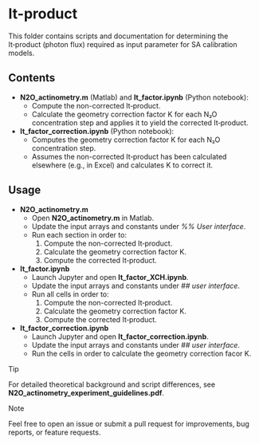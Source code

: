 # It-product

This folder contains scripts and documentation for determining the It‑product (photon flux) required as input parameter for SA calibration models. 

## Contents
- **N2O_actinometry.m** (Matlab) and **It_factor.ipynb** (Python notebook):
  - Compute the non-corrected It‑product.
  - Calculate the geometry correction factor K for each N₂O concentration step and applies it to yield the corrected It‑product.
- **It_factor_correction.ipynb** (Python notebook):
  - Computes the geometry correction factor K for each N₂O concentration step.
  - Assumes the non-corrected It‑product has been calculated elsewhere (e.g., in Excel) and calculates K to correct it.

## Usage
- **N2O_actinometry.m**
  - Open **N2O_actinometry.m** in Matlab.
  - Update the input arrays and constants under *%% User interface*.
  - Run each section in order to:
    1) Compute the non-corrected It‑product.
    2) Calculate the geometry correction factor K.
    3) Compute the corrected It‑product.
- **It_factor.ipynb**
  - Launch Jupyter and open **It_factor_XCH.ipynb**.
  - Update the input arrays and constants under *## user interface*.
  - Run all cells in order to:
    1) Compute the non-corrected It‑product.
    2) Calculate the geometry correction factor K.
    3) Compute the corrected It‑product.
- **It_factor_correction.ipynb**
  - Launch Jupyter and open **It_factor_correction.ipynb**.
  - Update the input arrays and constants under *## user interface*.
  - Run the cells in order to calculate the geometry correction facor K.

>[!TIP]
>For detailed theoretical background and script differences, see **N2O_actinometry_experiment_guidelines.pdf**.

>[!NOTE]
>Feel free to open an issue or submit a pull request for improvements, bug reports, or feature requests.










